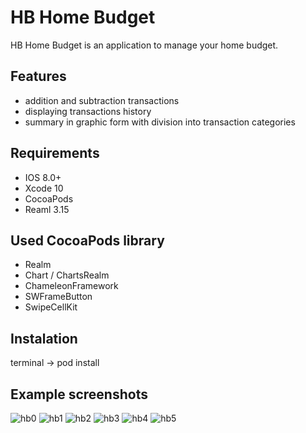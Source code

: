 # HB Home Budget

HB Home Budget is an application to manage your home budget.

## Features
- addition and subtraction transactions </br>
- displaying transactions history </br>
- summary in graphic form with division into transaction categories </br>

## Requirements
- IOS 8.0+ </br>
- Xcode 10 </br>
- CocoaPods </br>
- Reaml 3.15

## Used CocoaPods library
- Realm
- Chart / ChartsRealm
- ChameleonFramework
- SWFrameButton
- SwipeCellKit

## Instalation
terminal -> pod install 

## Example screenshots 
![hb0](https://user-images.githubusercontent.com/23568769/123616355-7f2d2300-d806-11eb-97ad-97bc3fdd92db.jpg)
![hb1](https://user-images.githubusercontent.com/23568769/123616359-7fc5b980-d806-11eb-813b-0622ef9bf536.jpg)
![hb2](https://user-images.githubusercontent.com/23568769/123616363-7fc5b980-d806-11eb-8cd0-1ef16ed68511.jpg)
![hb3](https://user-images.githubusercontent.com/23568769/123616365-805e5000-d806-11eb-81c2-6518357a7199.jpg)
![hb4](https://user-images.githubusercontent.com/23568769/123616367-805e5000-d806-11eb-95f2-51ab111092c8.jpg)
![hb5](https://user-images.githubusercontent.com/23568769/123616369-80f6e680-d806-11eb-92e2-6b5e36bef8c4.jpg)
